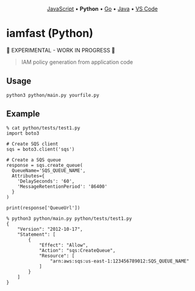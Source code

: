 <p align="center"><a href="https://github.com/iann0036/iamfast-js">JavaScript</a> • <b>Python</b> • <a href="https://github.com/iann0036/iamfast-go">Go</a> • <a href="https://github.com/iann0036/iamfast-java">Java</a> • <a href="https://github.com/iann0036/iamfast-vscode">VS Code</a></p>

# iamfast (Python)

:construction: EXPERIMENTAL - WORK IN PROGRESS :construction:

> IAM policy generation from application code

## Usage

```
python3 python/main.py yourfile.py
```

## Example

```
% cat python/tests/test1.py
import boto3

# Create SQS client
sqs = boto3.client('sqs')

# Create a SQS queue
response = sqs.create_queue(
  QueueName='SQS_QUEUE_NAME',
  Attributes={
    'DelaySeconds': '60',
    'MessageRetentionPeriod': '86400'
  }
)

print(response['QueueUrl'])
```

```
% python3 python/main.py python/tests/test1.py
{
    "Version": "2012-10-17",
    "Statement": [
        {
            "Effect": "Allow",
            "Action": "sqs:CreateQueue",
            "Resource": [
                "arn:aws:sqs:us-east-1:123456789012:SQS_QUEUE_NAME"
            ]
        }
    ]
}
```
